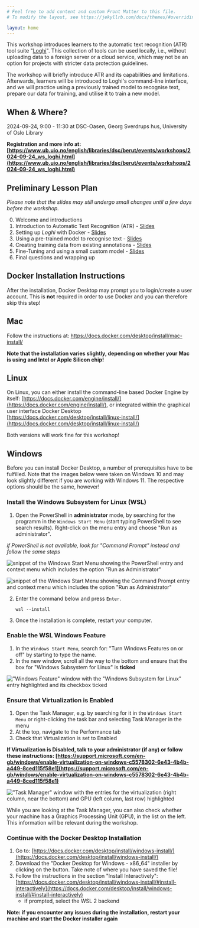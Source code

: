 ```yaml
---
# Feel free to add content and custom Front Matter to this file.
# To modify the layout, see https://jekyllrb.com/docs/themes/#overriding-theme-defaults

layout: home
---
```


This workshop introduces learners to the automatic text recognition (ATR) tool suite "[Loghi](https://github.com/knaw-huc/loghi)". This collection of tools can be used locally, i.e., without uploading data to a foreign server or a cloud service, which may not be an option for projects with stricter data protection guidelines.

The workshop will briefly introduce ATR and its capabilities and limitations. Afterwards, learners will be introduced to Loghi's command-line interface, and we will practice using a previously trained model to recognise text, prepare our data for training, and utilise it to train a new model.

## When & Where? 

2024-09-24, 9:00 - 11:30 at DSC-Oasen, Georg Sverdrups hus, University of Oslo Library

**Registration and more info at: [https://www.ub.uio.no/english/libraries/dsc/berut/events/workshops/2024-09-24_ws_loghi.html](https://www.ub.uio.no/english/libraries/dsc/berut/events/workshops/2024-09-24_ws_loghi.html)**

## Preliminary Lesson Plan
_Please note that the slides may still undergo small changes until a few days before the workshop._

0. Welcome and introductions
1. Introduction to Automatic Text Recognition (ATR) - [Slides](https://raphaelaheil.github.io/2024-09-24-uio-local_atr/slides/01.pdf)
2. Setting up _Loghi_ with Docker - [Slides](https://raphaelaheil.github.io/2024-09-24-uio-local_atr/slides/02.pdf)
3. Using a pre-trained model to recognise text - [Slides](https://raphaelaheil.github.io/2024-09-24-uio-local_atr/slides/03.pdf)
5. Creating training data from existing annotations - [Slides](https://raphaelaheil.github.io/2024-09-24-uio-local_atr/slides/04.pdf)
6. Fine-Tuning and using a small custom model - [Slides](https://raphaelaheil.github.io/2024-09-24-uio-local_atr/slides/05.pdf)
7. Final questions and wrapping up


## Docker Installation Instructions

After the installation, Docker Desktop may prompt you to login/create a user account. This is **not** required in order to use Docker and you can therefore skip this step! 


## Mac
Follow the instructions at: [https://docs.docker.com/desktop/install/mac-install/ ](https://docs.docker.com/desktop/install/mac-install/)

**Note that the installation varies slightly, depending on whether your Mac is using and Intel or Apple Silicon chip!**


## Linux

On Linux, you can either install the command-line based Docker Engine by itself: [https://docs.docker.com/engine/install/](https://docs.docker.com/engine/install/), or integrated within the graphical user interface Docker Desktop [https://docs.docker.com/desktop/install/linux-install/](https://docs.docker.com/desktop/install/linux-install/)

Both versions will work fine for this workshop! 


## Windows

Before you can install Docker Desktop, a number of prerequisites have to be fulfilled. Note that the images below were taken on Windows 10 and may look slightly different if you are working with Windows 11. The respective options should be the same, however! 

### Install the Windows Subsystem for Linux (WSL)
1. Open the PowerShell in **administrator** mode, by searching for the programm in the `Windows Start Menu` (start typing PowerShell to see search results). Right-click on the menu entry and choose "Run as administrator". 

_if PowerShell is not available, look for "Command Prompt" instead and follow the same steps_

![snippet of the Windows Start Menu showing the PowerShell entry and context menu which includes the option "Run as Administrator"](img/powershell_run_admin.PNG)

![snippet of the Windows Start Menu showing the Command Prompt entry and context menu which includes the option "Run as Administrator"](img/command_prompt_run_admin.PNG)


2. Enter the command below and press `Enter`.
	```
	wsl --install
	```
3. Once the installation is complete, restart your computer.


### Enable the WSL Windows Feature
1. In the `Windows Start Menu`, search for: "Turn Windows Features on or off" by starting to type the name. 
2. In the new window, scroll all the way to the bottom and ensure that the box for "Windows Subsystem for Linux" is **ticked**

!["Windows Feature" window with the "Windows Subsystem for Linux" entry highlighted and its checkbox ticked](img/wsl_feature_annotated.png)


### Ensure that Virtualization is Enabled
1. Open the Task Manager, e.g. by searching for it in the `Windows Start Menu` or right-clicking the task bar and selecting Task Manager in the menu
2. At the top, navigate to the Performance tab
3. Check that Virtualization is set to Enabled

**If Virtualization is Disabled, talk to your administrator (if any) or follow these instructions: [https://support.microsoft.com/en-gb/windows/enable-virtualization-on-windows-c5578302-6e43-4b4b-a449-8ced115f58e1](https://support.microsoft.com/en-gb/windows/enable-virtualization-on-windows-c5578302-6e43-4b4b-a449-8ced115f58e1)**

!["Task Manager" window with the entries for the virtualization (right column, near the bottom) and GPU (left column, last row) highlighted](img/task_manager_annotated.png)


While you are looking at the Task Manager, you can also check whether your machine has a Graphics Processing Unit (GPU), in the list on the left. This information will be relevant during the workshop. 


### Continue with the Docker Desktop Installation

1. Go to: [https://docs.docker.com/desktop/install/windows-install/](https://docs.docker.com/desktop/install/windows-install/)
2. Download the "Docker Desktop for Windows - x86_64" installer by clicking on the button. Take note of where you have saved the file!
3. Follow the instructions in the section "Install Interactively": [https://docs.docker.com/desktop/install/windows-install/#install-interactively](https://docs.docker.com/desktop/install/windows-install/#install-interactively) 
	- if prompted, select the WSL 2 backend 

**Note: if you encounter any issues during the installation, restart your machine and start the Docker installer again** 



